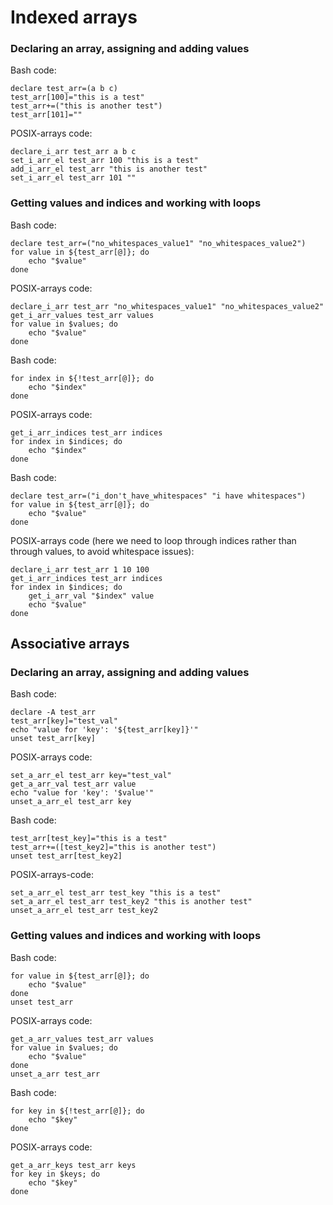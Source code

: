 # Indexed arrays

### Declaring an array, assigning and adding values
Bash code:
```
declare test_arr=(a b c)
test_arr[100]="this is a test"
test_arr+=("this is another test")
test_arr[101]=""
```
POSIX-arrays code:
```
declare_i_arr test_arr a b c
set_i_arr_el test_arr 100 "this is a test"
add_i_arr_el test_arr "this is another test"
set_i_arr_el test_arr 101 ""
```

### Getting values and indices and working with loops
Bash code:
```
declare test_arr=("no_whitespaces_value1" "no_whitespaces_value2")
for value in ${test_arr[@]}; do
    echo "$value"
done
```
POSIX-arrays code:
```
declare_i_arr test_arr "no_whitespaces_value1" "no_whitespaces_value2"
get_i_arr_values test_arr values
for value in $values; do
    echo "$value"
done
```

Bash code:
```
for index in ${!test_arr[@]}; do
    echo "$index"
done
```
POSIX-arrays code:
```
get_i_arr_indices test_arr indices
for index in $indices; do
    echo "$index"
done
```

Bash code:
```
declare test_arr=("i_don't_have_whitespaces" "i have whitespaces")
for value in ${test_arr[@]}; do
    echo "$value"
done
```
POSIX-arrays code (here we need to loop through indices rather than through values, to avoid whitespace issues):
```
declare_i_arr test_arr 1 10 100
get_i_arr_indices test_arr indices
for index in $indices; do
    get_i_arr_val "$index" value
    echo "$value"
done
```

## Associative arrays

### Declaring an array, assigning and adding values
Bash code:
```
declare -A test_arr
test_arr[key]="test_val"
echo "value for 'key': '${test_arr[key]}'"
unset test_arr[key]
```
POSIX-arrays code:
```
set_a_arr_el test_arr key="test_val"
get_a_arr_val test_arr value
echo "value for 'key': '$value'"
unset_a_arr_el test_arr key
```

Bash code:
```
test_arr[test_key]="this is a test"
test_arr+=([test_key2]="this is another test")
unset test_arr[test_key2]
```
POSIX-arrays-code:
```
set_a_arr_el test_arr test_key "this is a test"
set_a_arr_el test_arr test_key2 "this is another test"
unset_a_arr_el test_arr test_key2
```

### Getting values and indices and working with loops

Bash code:
```
for value in ${test_arr[@]}; do
    echo "$value"
done
unset test_arr
```
POSIX-arrays code:
```
get_a_arr_values test_arr values
for value in $values; do
    echo "$value"
done
unset_a_arr test_arr
```

Bash code:
```
for key in ${!test_arr[@]}; do
    echo "$key"
done
```
POSIX-arrays code:
```
get_a_arr_keys test_arr keys
for key in $keys; do
    echo "$key"
done
```
